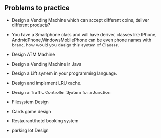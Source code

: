## Problems to practice

- Design a Vending Machine which can accept different coins, deliver different products?

- You have a Smartphone class and will have derived classes like IPhone, AndroidPhone,WindowsMobilePhone can be even phone names with brand, how would you design this system of Classes.

- Design ATM Machine

- Design a Vending Machine in Java

- Design a Lift system in your programming language.

- Design and implement LRU cache.

- Design a Traffic Controller System for a Junction

-  Filesystem Design

- Cards game design 

- Restaurant/hotel booking system

- parking lot Design